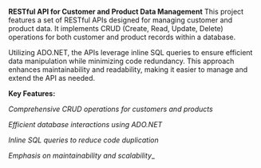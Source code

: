 **RESTful API for Customer and Product Data Management**
This project features a set of RESTful APIs designed for managing customer and product data. It implements CRUD (Create, Read, Update, Delete) operations for both customer and product records within a database.

Utilizing ADO.NET, the APIs leverage inline SQL queries to ensure efficient data manipulation while minimizing code redundancy. This approach enhances maintainability and readability, making it easier to manage and extend the API as needed.

**Key Features:**

_Comprehensive CRUD operations for customers and products_

_Efficient database interactions using ADO.NET_

_Inline SQL queries to reduce code duplication_

_Emphasis on maintainability and scalability__
